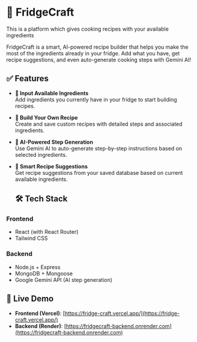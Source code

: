 # 🥗 FridgeCraft
This is a platform which gives cooking recipes with your available ingredients

FridgeCraft is a smart, AI-powered recipe builder that helps you make the most of the ingredients already in your fridge. Add what you have, get recipe suggestions, and even auto-generate cooking steps with Gemini AI!
## ✅ Features

- **🧾 Input Available Ingredients**  
  Add ingredients you currently have in your fridge to start building recipes.

- **🍳 Build Your Own Recipe**  
  Create and save custom recipes with detailed steps and associated ingredients.

- **🧠 AI-Powered Step Generation**  
  Use Gemini AI to auto-generate step-by-step instructions based on selected ingredients.

- **🤝 Smart Recipe Suggestions**  
  Get recipe suggestions from your saved database based on current available ingredients.
  ## 🛠️ Tech Stack

### Frontend
- React (with React Router)
- Tailwind CSS

### Backend
- Node.js + Express
- MongoDB + Mongoose
- Google Gemini API (AI step generation)
## 🔗 Live Demo

- **Frontend (Vercel)**: [https://fridge-craft.vercel.app/](https://fridge-craft.vercel.app/)  
- **Backend (Render)**: [https://fridgecraft-backend.onrender.com](https://fridgecraft-backend.onrender.com)
